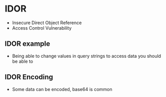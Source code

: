 # IDOR
* Insecure Direct Object Reference
* Access Control Vulnerability

## IDOR example
* Being able to change values in query strings to access data you should be able to

## IDOR Encoding
* Some data can be encoded, base64 is common
